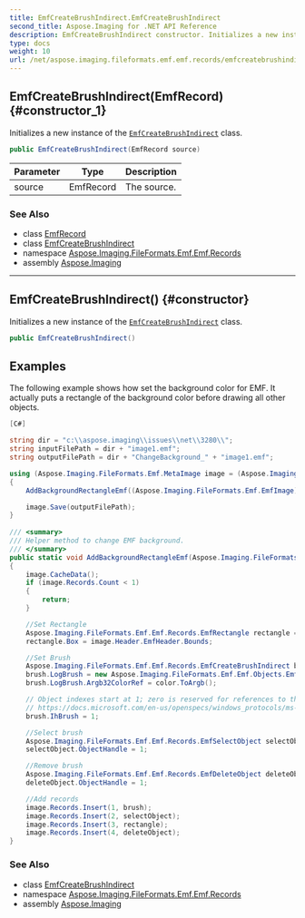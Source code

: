 ```yaml
---
title: EmfCreateBrushIndirect.EmfCreateBrushIndirect
second_title: Aspose.Imaging for .NET API Reference
description: EmfCreateBrushIndirect constructor. Initializes a new instance of the EmfCreateBrushIndirect class
type: docs
weight: 10
url: /net/aspose.imaging.fileformats.emf.emf.records/emfcreatebrushindirect/emfcreatebrushindirect/
---
```

## EmfCreateBrushIndirect(EmfRecord) {#constructor_1}

Initializes a new instance of the [`EmfCreateBrushIndirect`](../) class.

```csharp
public EmfCreateBrushIndirect(EmfRecord source)
```

| Parameter | Type | Description |
| --- | --- | --- |
| source | EmfRecord | The source. |

### See Also

* class [EmfRecord](../../emfrecord/)
* class [EmfCreateBrushIndirect](../)
* namespace [Aspose.Imaging.FileFormats.Emf.Emf.Records](../../emfcreatebrushindirect/)
* assembly [Aspose.Imaging](../../../)

---

## EmfCreateBrushIndirect() {#constructor}

Initializes a new instance of the [`EmfCreateBrushIndirect`](../) class.

```csharp
public EmfCreateBrushIndirect()
```

## Examples

The following example shows how set the background color for EMF. It actually puts a rectangle of the background color before drawing all other objects.

```csharp
[C#]

string dir = "c:\\aspose.imaging\\issues\\net\\3280\\";
string inputFilePath = dir + "image1.emf";
string outputFilePath = dir + "ChangeBackground_" + "image1.emf";

using (Aspose.Imaging.FileFormats.Emf.MetaImage image = (Aspose.Imaging.FileFormats.Emf.MetaImage)Aspose.Imaging.Image.Load(inputFilePath))
{
    AddBackgroundRectangleEmf((Aspose.Imaging.FileFormats.Emf.EmfImage)image, Aspose.Imaging.Color.Blue);

    image.Save(outputFilePath);
}
    
/// <summary>
/// Helper method to change EMF background.
/// </summary>
public static void AddBackgroundRectangleEmf(Aspose.Imaging.FileFormats.Emf.EmfImage image, Aspose.Imaging.Color color)
{
    image.CacheData();
    if (image.Records.Count < 1)
    {
        return;
    }

    //Set Rectangle
    Aspose.Imaging.FileFormats.Emf.Emf.Records.EmfRectangle rectangle = new Aspose.Imaging.FileFormats.Emf.Emf.Records.EmfRectangle();
    rectangle.Box = image.Header.EmfHeader.Bounds;

    //Set Brush
    Aspose.Imaging.FileFormats.Emf.Emf.Records.EmfCreateBrushIndirect brush = new Aspose.Imaging.FileFormats.Emf.Emf.Records.EmfCreateBrushIndirect();
    brush.LogBrush = new Aspose.Imaging.FileFormats.Emf.Emf.Objects.EmfLogBrushEx();
    brush.LogBrush.Argb32ColorRef = color.ToArgb();

    // Object indexes start at 1; zero is reserved for references to the metafile itself, see
    // https://docs.microsoft.com/en-us/openspecs/windows_protocols/ms-emf/e4fa4e63-9096-4cdc-b776-85e2a1e4e1f4
    brush.IhBrush = 1;

    //Select brush
    Aspose.Imaging.FileFormats.Emf.Emf.Records.EmfSelectObject selectObject = new Aspose.Imaging.FileFormats.Emf.Emf.Records.EmfSelectObject();
    selectObject.ObjectHandle = 1;

    //Remove brush
    Aspose.Imaging.FileFormats.Emf.Emf.Records.EmfDeleteObject deleteObject = new Aspose.Imaging.FileFormats.Emf.Emf.Records.EmfDeleteObject();
    deleteObject.ObjectHandle = 1;

    //Add records
    image.Records.Insert(1, brush);
    image.Records.Insert(2, selectObject);
    image.Records.Insert(3, rectangle);
    image.Records.Insert(4, deleteObject);
}
```

### See Also

* class [EmfCreateBrushIndirect](../)
* namespace [Aspose.Imaging.FileFormats.Emf.Emf.Records](../../emfcreatebrushindirect/)
* assembly [Aspose.Imaging](../../../)


